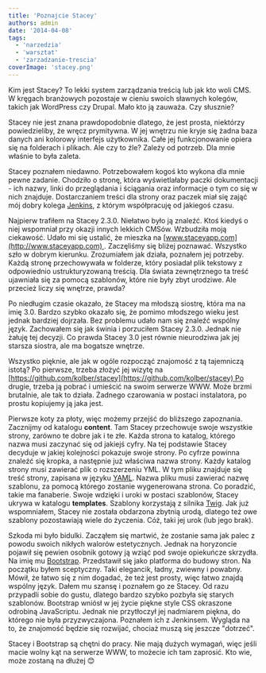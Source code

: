 ```yaml
---
title: 'Poznajcie Stacey'
authors: admin
date: '2014-04-08'
tags:
  - 'narzedzia'
  - 'warsztat'
  - 'zarzadzanie-trescia'
coverImage: 'stacey.png'
---
```


Kim jest Stacey? To lekki system zarządzania treścią lub jak kto woli CMS. W
kręgach branżowych pozostaje w cieniu swoich sławnych kolegów, takich jak
WordPress czy Drupal. Mało kto ją zauważa. Czy słusznie?

<!--truncate-->

Stacey nie jest znana prawdopodobnie dlatego, że jest prosta, niektórzy
powiedzieliby, że wręcz prymitywna. W jej wnętrzu nie kryje się żadna baza
danych ani kolorowy interfejs użytkownika. Całe jej funkcjonowanie opiera się na
folderach i plikach. Ale czy to źle? Zależy od potrzeb. Dla mnie właśnie to była
zaleta.

Stacey poznałem niedawno. Potrzebowałem kogoś kto wykona dla mnie pewne zadanie.
Chodziło o stronę, która wyświetlałaby paczki dokumentacji - ich nazwy, linki do
przeglądania i ściągania oraz informacje o tym co się w nich znajduje.
Dostarczaniem treści dla strony oraz paczek miał się zająć mój dobry kolega
[Jenkins](http://techwriter.pl/jenkins-opis-narzedzia/ 'Jenkins'), z którym
współpracuję od jakiegoś czasu.

Najpierw trafiłem na Stacey 2.3.0. Niełatwo było ją znaleźć. Ktoś kiedyś o niej
wspomniał przy okazji innych lekkich CMSów. Wzbudziła moją ciekawość. Udało mi
się ustalić, że mieszka na [www.staceyapp.com](http://www.staceyapp.com) .
Zaczęliśmy się bliżej poznawać. Wszystko szło w dobrym kierunku. Zrozumiałem jak
działa, poznałem jej potrzeby. Każdą stronę przechowywała w folderze, który
posiadał plik tekstowy z odpowiednio ustrukturyzowaną treścią. Dla świata
zewnętrznego ta treść ujawniała się za pomocą szablonów, które nie były zbyt
urodziwe. Ale przecież liczy się wnętrze, prawda?

Po niedługim czasie okazało, że Stacey ma młodszą siostrę, która ma na imię 3.0.
Bardzo szybko okazało się, że pomimo młodszego wieku jest jednak bardziej
dojrzała. Bez problemu udało nam się znaleźć wspólny język. Zachowałem się jak
świnia i porzuciłem Stacey 2.3.0. Jednak nie żałuję tej decyzji. Co prawda
Stacey 3.0 jest równie nieurodziwa jak jej starsza siostra, ale ma bogatsze
wnętrze.

Wszystko pięknie, ale jak w ogóle rozpocząć znajomość z tą tajemniczą istotą? Po
pierwsze, trzeba złożyć jej wizytę na
[https://github.com/kolber/stacey](https://github.com/kolber/stacey) Po drugie,
trzeba ją pobrać i umieścić na swoim serwerze WWW. Może brzmi brutalnie, ale tak
to działa. Żadnego czarowania w postaci instalatora, po prostu kopiujemy ją jaka
jest.

Pierwsze koty za płoty, więc możemy przejść do bliższego zapoznania. Zacznijmy
od katalogu **content**. Tam Stacey przechowuje swoje wszystkie strony, zarówno
te dobre jak i te złe. Każda strona to katalog, którego nazwa musi zaczynać się
od jakiejś cyfry. Na tej podstawie Stacey decyduje w jakiej kolejności pokazuje
swoje strony. Po cyfrze powinna znaleźć się kropka, a następnie już właściwa
nazwa strony. Każdy katalog strony musi zawierać plik o rozszerzeniu YML. W tym
pliku znajduje się treść strony, zapisana w języku
[YAML](http://www.yaml.org 'YAML'). Nazwa pliku musi zawierać nazwę szablonu, za
pomocą którego zostanie wygenerowana strona. Co poradzić, takie ma fanaberie.
Swoje wdzięki i uroki w postaci szablonów, Stacey ukrywa w
katalogu **templates**. Szablony korzystają z silnika
[Twig](http://twig.sensiolabs.org 'Twig'). Jak już wspomniałem, Stacey nie
została obdarzona zbytnią urodą, dlatego też owe szablony pozostawiają wiele do
życzenia. Cóż, taki jej urok (lub jego brak).

Szkoda mi było bidulki. Zacząłem się martwić, że zostanie sama jak palec z
powodu swoich nikłych walorów estetycznych. Jednak na horyzoncie pojawił się
pewien osobnik gotowy ją wziąć pod swoje opiekuńcze skrzydła. Na imię mu
[Bootstrap](http://getbootstrap.com/ 'Bootstrap'). Przedstawił się jako
platforma do budowy stron. Na początku byłem sceptyczny. Taki elegancik, ładny,
zwiewny i powabny. Mówił, że łatwo się z nim dogadać, że też jest prosty, więc
łatwo znajdą wspólny język. Dałem mu szansę i poznałem go ze Stacey. Od razu
przypadli sobie do gustu, dlatego bardzo szybko pozbyła się starych szablonów.
Bootstrap wniósł w jej życie piękne style CSS okraszone odrobiną JavaScriptu.
Jednak nie przytłoczył jej nadmiarem piękna, do którego nie była przyzwyczajona.
Poznałem ich z Jenkinsem. Wygląda na to, że znajomość będzie się rozwijać,
chociaż muszą się jeszcze "dotrzeć".

Stacey i Bootstrap są chętni do pracy. Nie mają dużych wymagań, więc jeśli macie
wolny kąt na serwerze WWW, to możecie ich tam zaprosić. Kto wie, może zostaną na
dłużej 😊
